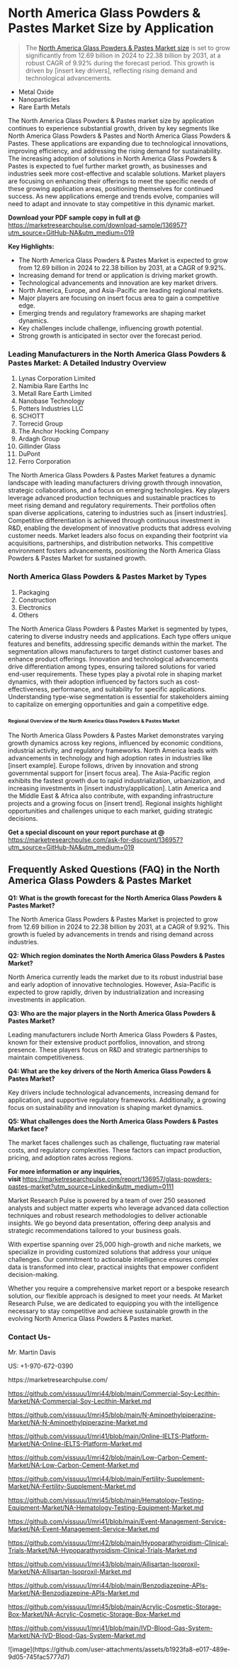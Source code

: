 <h1>North America Glass Powders & Pastes Market&nbsp;Size by Application</h1><blockquote><p>The <a href="https://marketresearchpulse.com/download-sample/136957?utm_source=GitHub-NA&amp;utm_medium=019">North America Glass Powders & Pastes Market size</a> is set to grow significantly from 12.69 billion in 2024 to 22.38 billion by 2031, at a robust CAGR of 9.92% during the forecast period. This growth is driven by [insert key drivers], reflecting rising demand and technological advancements.</p></blockquote><ul><li>Metal Oxide<li> Nanoparticles<li> Rare Earth Metals</li></ul><p>The North America Glass Powders & Pastes market size by application continues to experience substantial growth, driven by key segments like North America Glass Powders & Pastes and North America Glass Powders & Pastes. These applications are expanding due to technological innovations, improving efficiency, and addressing the rising demand for sustainability. The increasing adoption of solutions in North America Glass Powders & Pastes is expected to fuel further market growth, as businesses and industries seek more cost-effective and scalable solutions. Market players are focusing on enhancing their offerings to meet the specific needs of these growing application areas, positioning themselves for continued success. As new applications emerge and trends evolve, companies will need to adapt and innovate to stay competitive in this dynamic market.</p><p><strong>Download your PDF sample copy in full at @ </strong><a href="https://marketresearchpulse.com/download-sample/136957?utm_source=GitHub-NA&amp;utm_medium=019">https://marketresearchpulse.com/download-sample/136957?utm_source=GitHub-NA&amp;utm_medium=019</a></p><p><strong>Key Highlights: </strong></p><ul><li>The North America Glass Powders & Pastes Market is expected to grow from 12.69 billion in 2024 to 22.38 billion by 2031, at a CAGR of 9.92%.</li><li>Increasing demand for trend or application is driving market growth.</li><li>Technological advancements and innovation are key market drivers.</li><li>North America, Europe, and Asia-Pacific are leading regional markets.</li><li>Major players are focusing on insert focus area to gain a competitive edge.</li><li>Emerging trends and regulatory frameworks are shaping market dynamics.</li><li>Key challenges include challenge, influencing growth potential.</li><li>Strong growth is anticipated in sector over the forecast period.</li></ul><h3>Leading Manufacturers in the North America Glass Powders & Pastes Market: A Detailed Industry Overview</h3><ol><li>Lynas Corporation Limited</li><li>Namibia Rare Earths Inc</li><li>Metall Rare Earth Limited</li><li>Nanobase Technology</li><li>Potters Industries LLC</li><li>SCHOTT</li><li>Torrecid Group</li><li>The Anchor Hocking Company</li><li>Ardagh Group</li><li>Gillinder Glass</li><li>DuPont</li><li>Ferro Corporation</li></ol><div class="flex max-w-full flex-col flex-grow"><div class="min-h-8 text-message flex w-full flex-col items-end gap-2 whitespace-normal break-words [.text-message+&amp;]:mt-5" dir="auto" data-message-author-role="assistant" data-message-id="fd8432e4-4910-450d-b182-61b7bfb0a01f" data-message-model-slug="gpt-4o"><div class="flex w-full flex-col gap-1 empty:hidden first:pt-[3px]"><div class="markdown prose w-full break-words dark:prose-invert light"><p>The North America Glass Powders & Pastes Market features a dynamic landscape with leading manufacturers driving growth through innovation, strategic collaborations, and a focus on emerging technologies. Key players leverage advanced production techniques and sustainable practices to meet rising demand and regulatory requirements. Their portfolios often span diverse applications, catering to industries such as [insert industries]. Competitive differentiation is achieved through continuous investment in R&amp;D, enabling the development of innovative products that address evolving customer needs. Market leaders also focus on expanding their footprint via acquisitions, partnerships, and distribution networks. This competitive environment fosters advancements, positioning the North America Glass Powders & Pastes Market for sustained growth.</p></div></div></div></div><h3>North America Glass Powders & Pastes Market by Types</h3><ol><li>Packaging<li> Construction<li> Electronics<li> Others</li></ol><div class="flex max-w-full flex-col flex-grow"><div class="min-h-8 text-message flex w-full flex-col items-end gap-2 whitespace-normal break-words [.text-message+&amp;]:mt-5" dir="auto" data-message-author-role="assistant" data-message-id="084470be-0bb7-4664-bddf-5156b4f41249" data-message-model-slug="gpt-4o-mini"><div class="flex w-full flex-col gap-1 empty:hidden first:pt-[3px]"><div class="markdown prose w-full break-words dark:prose-invert light"><p>The North America Glass Powders & Pastes Market is segmented by types, catering to diverse industry needs and applications. Each type offers unique features and benefits, addressing specific demands within the market. The segmentation allows manufacturers to target distinct customer bases and enhance product offerings. Innovation and technological advancements drive differentiation among types, ensuring tailored solutions for varied end-user requirements. These types play a pivotal role in shaping market dynamics, with their adoption influenced by factors such as cost-effectiveness, performance, and suitability for specific applications. Understanding type-wise segmentation is essential for stakeholders aiming to capitalize on emerging opportunities and gain a competitive edge.</p></div></div></div></div><h3><span style="font-size: 11px;">Regional Overview of the North America Glass Powders & Pastes Market</span></h3><div class="flex max-w-full flex-col flex-grow"><div class="min-h-8 text-message flex w-full flex-col items-end gap-2 whitespace-normal break-words [.text-message+&amp;]:mt-5" dir="auto" data-message-author-role="assistant" data-message-id="e9038762-ce64-4e30-91c9-9bd413514231" data-message-model-slug="gpt-4o-mini"><div class="flex w-full flex-col gap-1 empty:hidden first:pt-[3px]"><div class="markdown prose w-full break-words dark:prose-invert light"><p>The North America Glass Powders & Pastes Market demonstrates varying growth dynamics across key regions, influenced by economic conditions, industrial activity, and regulatory frameworks. North America leads with advancements in technology and high adoption rates in industries like [insert example]. Europe follows, driven by innovation and strong governmental support for [insert focus area]. The Asia-Pacific region exhibits the fastest growth due to rapid industrialization, urbanization, and increasing investments in [insert industry/application]. Latin America and the Middle East &amp; Africa also contribute, with expanding infrastructure projects and a growing focus on [insert trend]. Regional insights highlight opportunities and challenges unique to each market, guiding strategic decisions.</p></div></div></div></div><p><strong>Get a special discount on your report purchase at @ </strong><a href="https://marketresearchpulse.com/ask-for-discount/136957?utm_source=GitHub-NA&amp;utm_medium=019">https://marketresearchpulse.com/ask-for-discount/136957?utm_source=GitHub-NA&amp;utm_medium=019</a></p><h2>Frequently Asked Questions (FAQ) in the North America Glass Powders & Pastes Market</h2><p><strong>Q1: What is the growth forecast for the North America Glass Powders & Pastes Market?</strong></p><p>The North America Glass Powders & Pastes Market is projected to grow from 12.69 billion in 2024 to 22.38 billion by 2031, at a CAGR of 9.92%. This growth is fueled by advancements in trends and rising demand across industries.</p><p><strong>Q2: Which region dominates the North America Glass Powders & Pastes Market?</strong></p><p>North America currently leads the market due to its robust industrial base and early adoption of innovative technologies. However, Asia-Pacific is expected to grow rapidly, driven by industrialization and increasing investments in application.</p><p><strong>Q3: Who are the major players in the North America Glass Powders & Pastes Market?</strong></p><p>Leading manufacturers include North America Glass Powders & Pastes, known for their extensive product portfolios, innovation, and strong presence. These players focus on R&amp;D and strategic partnerships to maintain competitiveness.</p><p><strong>Q4: What are the key drivers of the North America Glass Powders & Pastes Market?</strong></p><p>Key drivers include technological advancements, increasing demand for application, and supportive regulatory frameworks. Additionally, a growing focus on sustainability and innovation is shaping market dynamics.</p><p><strong>Q5: What challenges does the North America Glass Powders & Pastes Market face?</strong></p><p>The market faces challenges such as challenge, fluctuating raw material costs, and regulatory complexities. These factors can impact production, pricing, and adoption rates across regions.</p><p><strong>For more information or any inquiries, visit&nbsp;</strong><a href="https://marketresearchpulse.com/report/136957/glass-powders-pastes-market?utm_source=Linkedin&utm_medium=0111">https://marketresearchpulse.com/report/136957/glass-powders-pastes-market?utm_source=Linkedin&utm_medium=0111</a></p><p>Market Research Pulse is powered by a team of over 250 seasoned analysts and subject matter experts who leverage advanced data collection techniques and robust research methodologies to deliver actionable insights. We go beyond data presentation, offering deep analysis and strategic recommendations tailored to your business goals.</p><p>With expertise spanning over 25,000 high-growth and niche markets, we specialize in providing customized solutions that address your unique challenges. Our commitment to actionable intelligence ensures complex data is transformed into clear, practical insights that empower confident decision-making.</p><p>Whether you require a comprehensive market report or a bespoke research solution, our flexible approach is designed to meet your needs. At Market Research Pulse, we are dedicated to equipping you with the intelligence necessary to stay competitive and achieve sustainable growth in the evolving North America Glass Powders & Pastes market.</p><h3><strong>Contact Us-</strong></h3><p>Mr. Martin Davis</p><p>US: +1-970-672-0390</p><p>https://marketresearchpulse.com/</p><p><a href="https://github.com/vissuuu1/mri44/blob/main/Commercial-Soy-Lecithin-Market/NA-Commercial-Soy-Lecithin-Market.md">https://github.com/vissuuu1/mri44/blob/main/Commercial-Soy-Lecithin-Market/NA-Commercial-Soy-Lecithin-Market.md</a></p><p><a href="https://github.com/vissuuu1/mri45/blob/main/N-Aminoethylpiperazine-Market/NA-N-Aminoethylpiperazine-Market.md">https://github.com/vissuuu1/mri45/blob/main/N-Aminoethylpiperazine-Market/NA-N-Aminoethylpiperazine-Market.md</a></p><p><a href="https://github.com/vissuuu1/mri41/blob/main/Online-IELTS-Platform-Market/NA-Online-IELTS-Platform-Market.md">https://github.com/vissuuu1/mri41/blob/main/Online-IELTS-Platform-Market/NA-Online-IELTS-Platform-Market.md</a></p><p><a href="https://github.com/vissuuu1/mri42/blob/main/Low-Carbon-Cement-Market/NA-Low-Carbon-Cement-Market.md">https://github.com/vissuuu1/mri42/blob/main/Low-Carbon-Cement-Market/NA-Low-Carbon-Cement-Market.md</a></p><p><a href="https://github.com/vissuuu1/mri44/blob/main/Fertility-Supplement-Market/NA-Fertility-Supplement-Market.md">https://github.com/vissuuu1/mri44/blob/main/Fertility-Supplement-Market/NA-Fertility-Supplement-Market.md</a></p><p><a href="https://github.com/vissuuu1/mri45/blob/main/Hematology-Testing-Equipment-Market/NA-Hematology-Testing-Equipment-Market.md">https://github.com/vissuuu1/mri45/blob/main/Hematology-Testing-Equipment-Market/NA-Hematology-Testing-Equipment-Market.md</a></p><p><a href="https://github.com/vissuuu1/mri41/blob/main/Event-Management-Service-Market/NA-Event-Management-Service-Market.md">https://github.com/vissuuu1/mri41/blob/main/Event-Management-Service-Market/NA-Event-Management-Service-Market.md</a></p><p><a href="https://github.com/vissuuu1/mri42/blob/main/Hypoparathyroidism-Clinical-Trials-Market/NA-Hypoparathyroidism-Clinical-Trials-Market.md">https://github.com/vissuuu1/mri42/blob/main/Hypoparathyroidism-Clinical-Trials-Market/NA-Hypoparathyroidism-Clinical-Trials-Market.md</a></p><p><a href="https://github.com/vissuuu1/mri43/blob/main/Allisartan-Isoproxil-Market/NA-Allisartan-Isoproxil-Market.md">https://github.com/vissuuu1/mri43/blob/main/Allisartan-Isoproxil-Market/NA-Allisartan-Isoproxil-Market.md</a></p><p><a href="https://github.com/vissuuu1/mri44/blob/main/Benzodiazepine-APIs-Market/NA-Benzodiazepine-APIs-Market.md">https://github.com/vissuuu1/mri44/blob/main/Benzodiazepine-APIs-Market/NA-Benzodiazepine-APIs-Market.md</a></p><p><a href="https://github.com/vissuuu1/mri45/blob/main/Acrylic-Cosmetic-Storage-Box-Market/NA-Acrylic-Cosmetic-Storage-Box-Market.md">https://github.com/vissuuu1/mri45/blob/main/Acrylic-Cosmetic-Storage-Box-Market/NA-Acrylic-Cosmetic-Storage-Box-Market.md</a></p><p><a href="https://github.com/vissuuu1/mri41/blob/main/IVD-Blood-Gas-System-Market/NA-IVD-Blood-Gas-System-Market.md">https://github.com/vissuuu1/mri41/blob/main/IVD-Blood-Gas-System-Market/NA-IVD-Blood-Gas-System-Market.md</a></p>
![image](https://github.com/user-attachments/assets/b1923fa8-e017-489e-9d05-745fac5777d7)
